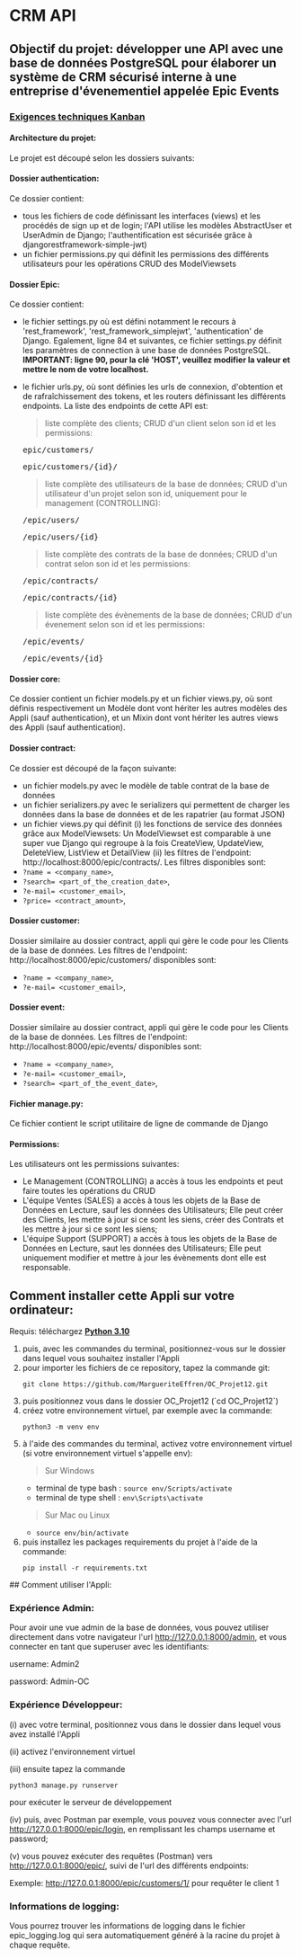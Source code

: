 # CRM API

## Objectif du projet: développer une API avec une base de données PostgreSQL pour élaborer un système de CRM sécurisé interne à une entreprise d'évenementiel appelée Epic Events

### **[Exigences techniques Kanban](https://www.notion.so/5a4642c14eef48c78c9e1b98a8e0a3fc?v=12d25b7081ba436a9e06f0e99cdcae25)**

#### Architecture du projet:

Le projet est découpé selon les dossiers suivants:

#### Dossier authentication:
Ce dossier contient:
- tous les fichiers de code définissant les interfaces (views) et les procédés de sign up et de login; 
l'API utilise les modèles AbstractUser et UserAdmin de Django; l'authentification est sécurisée grâce à djangorestframework-simple-jwt) 
- un fichier permissions.py qui définit les permissions des différents utilisateurs pour les opérations CRUD des ModelViewsets

#### Dossier Epic:
Ce dossier contient:
- le fichier settings.py où est défini notamment le recours à 'rest_framework', 'rest_framework_simplejwt', 'authentication' de Django. 
Egalement, ligne 84 et suivantes, ce fichier settings.py définit les paramètres de connection à une base de données PostgreSQL. 
    **IMPORTANT: ligne 90, pour la clé 'HOST', veuillez modifier la valeur et mettre le nom de votre localhost.**
- le fichier urls.py, où sont définies les urls de connexion, d'obtention et de rafraîchissement des tokens, et les routers définissant 
les différents endpoints. La liste des endpoints de cette API est:
    > liste complète des clients; CRUD d'un client selon son id et les permissions:
    <pre>epic/customers/</pre> 
    <pre>epic/customers/{id}/</pre> 
    
    > liste complète des utilisateurs de la base de données; CRUD d'un utilisateur d'un projet selon son id, uniquement pour le management (CONTROLLING):
     <pre>/epic/users/</pre> 
     <pre>/epic/users/{id}</pre> 

    > liste complète des contrats de la base de données; CRUD d'un contrat selon son id et les permissions:
     <pre>/epic/contracts/</pre> 
     <pre>/epic/contracts/{id}</pre>

    > liste complète des évènements de la base de données; CRUD d'un évenement selon son id et les permissions:
     <pre>/epic/events/</pre> 
     <pre>/epic/events/{id}</pre>



#### Dossier core:
Ce dossier contient un fichier models.py et un fichier views.py, où sont définis respectivement un Modèle dont vont hériter les autres modèles des Appli (sauf authentication), et un Mixin dont vont hériter les autres views des Appli (sauf authentication).


#### Dossier contract:
Ce dossier est découpé de la façon suivante:
- un fichier models.py avec le modèle de table contrat de la base de données
- un fichier serializers.py avec le serializers qui permettent de charger les données dans la base de données et de les rapatrier (au format JSON)
- un fichier views.py qui définit (i) les fonctions de service des données grâce aux ModelViewsets: Un ModelViewset  est comparable à une super vue Django qui regroupe   à la fois CreateView, UpdateView, DeleteView, ListView  et DetailView
(ii) les filtres de l'endpoint: http://localhost:8000/epic/contracts/.
Les filtres disponibles sont:
 - `?name = <company_name>`, 
 - `?search= <part_of_the_creation_date>`,
 - `?e-mail= <customer_email>`,
 - `?price= <contract_amount>`,
 
 #### Dossier customer:
 Dossier similaire au dossier contract, appli qui gère le code pour les Clients de la base de données.
Les filtres de l'endpoint: http://localhost:8000/epic/customers/ disponibles sont:
 - `?name = <company_name>`, 
 - `?e-mail= <customer_email>`,
 
 #### Dossier event:
 Dossier similaire au dossier contract, appli qui gère le code pour les Clients de la base de données.
Les filtres de l'endpoint: http://localhost:8000/epic/events/ disponibles sont:
 - `?name = <company_name>`, 
 - `?e-mail= <customer_email>`,
 - `?search= <part_of_the_event_date>`,

#### Fichier manage.py:
Ce fichier contient le script utilitaire de ligne de commande de Django

#### Permissions: 
Les utilisateurs ont les permissions suivantes:
- Le Management (CONTROLLING) a accès à tous les endpoints et peut faire toutes les opérations du CRUD
- L'équipe Ventes (SALES) a accès à tous les objets de la Base de Données en Lecture, sauf les données des Utilisateurs; 
Elle peut créer des Clients, les mettre à jour si ce sont les siens, créer des Contrats et les mettre à jour si ce sont les siens;
- L'équipe Support (SUPPORT) a accès à tous les objets de la Base de Données en Lecture, saut les données des Utilisateurs;
Elle peut uniquement modifier et mettre à jour les évènements dont elle est responsable.

## Comment installer cette Appli sur votre ordinateur:
Requis: téléchargez **[Python 3.10](https://www.python.org/downloads/)**
<ol>
<li> puis, avec les commandes du terminal, positionnez-vous sur le dossier dans lequel vous souhaitez installer l'Appli
   </li> 

<li>  pour importer les fichiers de ce repository, tapez la commande git:

`git clone https://github.com/MargueriteEffren/OC_Projet12.git`
   </li> 

<li>  puis positionnez vous dans le dossier OC_Projet12 (`cd OC_Projet12`)
   </li> 

<li>  créez votre environnement virtuel, par exemple avec la commande:

`python3 -m venv env`
   </li> 

<li>  à l'aide des commandes du terminal, activez votre environnement virtuel 
(si votre environnement virtuel s'appelle env):
   
> Sur Windows  
- terminal de type bash : `source env/Scripts/activate`
- terminal de type shell : `env\Scripts\activate`
  
> Sur Mac ou Linux
- `source env/bin/activate`
   </li> 

<li>  puis installez les packages requirements du projet à l'aide de la commande:

`pip install -r requirements.txt`
   </li> 
</ol>
## Comment utiliser l'Appli:

### Expérience Admin:

Pour avoir une vue admin de la base de données, vous pouvez utiliser directement dans votre navigateur l'url http://127.0.0.1:8000/admin, et vous connecter en tant que superuser avec les identifiants:

username: Admin2

password: Admin-OC

### Expérience Développeur:

(i) avec votre terminal, positionnez vous dans le dossier dans lequel vous avez installé l'Appli

(ii) activez l'environnement virtuel

(iii) ensuite tapez la commande 

`python3 manage.py runserver`

pour exécuter le serveur de développement

(iv) puis, avec Postman par exemple, vous pouvez vous connecter avec l'url http://127.0.0.1:8000/epic/login, en remplissant les champs username et password;

(v) vous pouvez exécuter des requêtes (Postman) vers  http://127.0.0.1:8000/epic/, suivi de l'url des différents endpoints:

Exemple: http://127.0.0.1:8000/epic/customers/1/ pour requêter le client 1

### Informations de logging:
Vous pourrez trouver les informations de logging dans le fichier epic_logging.log qui sera automatiquement généré à la racine du projet à chaque requête.

